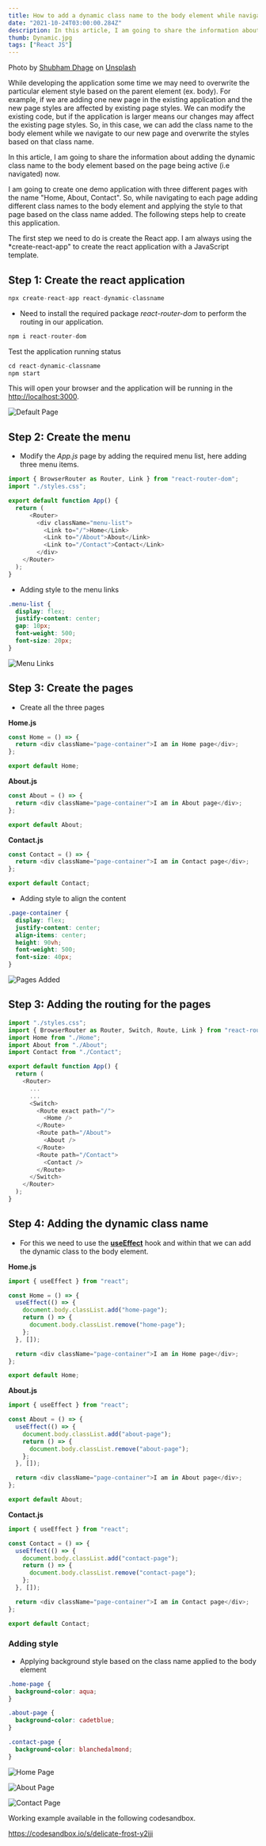 ```yaml
---
title: How to add a dynamic class name to the body element while navigating the page?
date: "2021-10-24T03:00:00.284Z"
description: In this article, I am going to share the information about adding the dynamic class name to the body element based on the page is active (i.e navigated) now...
thumb: Dynamic.jpg
tags: ["React JS"]
---
```


<div class="photo-details">Photo by <a href="https://unsplash.com/@theshubhamdhage?utm_source=unsplash&utm_medium=referral&utm_content=creditCopyText">Shubham Dhage</a> on <a href="https://unsplash.com/s/photos/dynamic?utm_source=unsplash&utm_medium=referral&utm_content=creditCopyText">Unsplash</a></div>  
  
While developing the application some time we may need to overwrite the particular element style based on the parent element (ex. body). For example, if we are adding one new page in the existing application and the new page styles are affected by existing page styles. We can modify the existing code, but if the application is larger means our changes may affect the existing page styles. So, in this case, we can add the class name to the body element while we navigate to our new page and overwrite the styles based on that class name.

In this article, I am going to share the information about adding the dynamic class name to the body element based on the page being active (i.e navigated) now.

I am going to create one demo application with three different pages with the name "Home, About, Contact". So, while navigating to each page adding different class names to the body element and applying the style to that page based on the class name added. The following steps help to create this application.

The first step we need to do is create the React app. I am always using the *create-react-app" to create the react application with a JavaScript template.

## Step 1: Create the react application

```js
npx create-react-app react-dynamic-classname

```

* Need to install the required package *react-router-dom* to perform the routing in our application.

```js
npm i react-router-dom
```

Test the application running status

```js
cd react-dynamic-classname
npm start
```

This will open your browser and the application will be running in the [http://localhost:3000](*http://localhost:3000*).

![Default Page](./InitialPage.png)

## Step 2: Create the menu

* Modify the *App.js* page by adding the required menu list, here adding three menu items.

```js
import { BrowserRouter as Router, Link } from "react-router-dom";
import "./styles.css";

export default function App() {
  return (
      <Router>
        <div className="menu-list">
          <Link to="/">Home</Link>
          <Link to="/About">About</Link>
          <Link to="/Contact">Contact</Link>
        </div>
    </Router>
  );
}

```
* Adding style to the menu links

```css
.menu-list {
  display: flex;
  justify-content: center;
  gap: 10px;
  font-weight: 500;
  font-size: 20px;
}
```

![Menu Links](./MenuLinks.png)

## Step 3: Create the pages

* Create all the three pages

**Home.js**

```js
const Home = () => {
  return <div className="page-container">I am in Home page</div>;
};

export default Home;

```

**About.js**

```js
const About = () => {
  return <div className="page-container">I am in About page</div>;
};

export default About;

```

**Contact.js**

```js
const Contact = () => {
  return <div className="page-container">I am in Contact page</div>;
};

export default Contact;

```
* Adding style to align the content

```css
.page-container {
  display: flex;
  justify-content: center;
  align-items: center;
  height: 90vh;
  font-weight: 500;
  font-size: 40px;
}
```

![Pages Added](./PageAdded.png)

## Step 3: Adding the routing for the pages

```js
import "./styles.css";
import { BrowserRouter as Router, Switch, Route, Link } from "react-router-dom";
import Home from "./Home";
import About from "./About";
import Contact from "./Contact";

export default function App() {
  return (
    <Router>
      ...
      ...
      <Switch>
        <Route exact path="/">
          <Home />
        </Route>
        <Route path="/About">
          <About />
        </Route>
        <Route path="/Contact">
          <Contact />
        </Route>
      </Switch>
    </Router>
  );
}

```

## Step 4: Adding the dynamic class name

* For this we need to use the [**useEffect**](https://reactjs.org/docs/hooks-effect.html) hook and within that we can add the dynamic class to the body element.

**Home.js**

```js
import { useEffect } from "react";

const Home = () => {
  useEffect(() => {
    document.body.classList.add("home-page");
    return () => {
      document.body.classList.remove("home-page");
    };
  }, []);

  return <div className="page-container">I am in Home page</div>;
};

export default Home;

```

**About.js**

```js
import { useEffect } from "react";

const About = () => {
  useEffect(() => {
    document.body.classList.add("about-page");
    return () => {
      document.body.classList.remove("about-page");
    };
  }, []);

  return <div className="page-container">I am in About page</div>;
};

export default About;

```
**Contact.js**

```js
import { useEffect } from "react";

const Contact = () => {
  useEffect(() => {
    document.body.classList.add("contact-page");
    return () => {
      document.body.classList.remove("contact-page");
    };
  }, []);

  return <div className="page-container">I am in Contact page</div>;
};

export default Contact;

```

### Adding style

- Applying background style based on the class name applied to the body element

```css
.home-page {
  background-color: aqua;
}

.about-page {
  background-color: cadetblue;
}

.contact-page {
  background-color: blanchedalmond;
}
```
![Home Page](./HomePage.png)

![About Page](./AboutPage.png)

![Contact Page](./ContactPage.png)

Working example available in the following codesandbox.

https://codesandbox.io/s/delicate-frost-y2iji